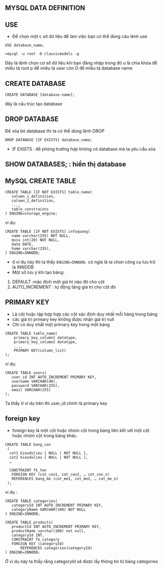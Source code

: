 ## MYSQL DATA DEFINITION
## USE
- Để chọn một c sở dữ liệu để làm việc bạn có thể dùng câu lênh use
```
USE database_name;
```
```
>mysql -u root -D classicmodels -p
```
Đây là lệnh chọn cơ sở dữ liệu khi bạn đăng nhập trong đó u là chìa khóa để miêu tả root p để miêu tả user còn D để miêu tả database name
## CREATE DATABASE
```
CREATE DATABASE [database-name];
```
đây là cấu trúc tạo database 

## DROP DATABASE
Để xóa bỏ database thì ta có thể dùng lệnh DROP
```
DROP DATABASE [IF EXISTS] database_name;
```
- IF EXISTS : đề phòng trường hợp không có database mà ta yêu cầu xóa
## SHOW DATABASES; : hiển thị database 
## MySQL CREATE TABLE
```
CREATE TABLE [IF NOT EXISTS] table_name(
   column_1_definition,
   column_2_definition,
   ...,
   table_constraints
) ENGINE=storage_engine;
```
ví dụ:
```
CREATE TABLE [IF NOT EXISTS] infoquang(
   name varchar(255) NOT NULL,
   mssv int(20) NOT NULL,
   date DATE,
   home varchar(255),
) ENGINE=INNODB;
```
- ở ví dụ này thì ta thấy `ENGINE=INNODB;` có ngĩa là ta chọn công cụ lưu trữ là INNODB 
- Một số lưu ý khi tạo bảng:

1. DEFAULT :mặc định một giá trị nào đó cho cột
2. AUTO_INCREMENT : tự động tăng giá trị cho cột đó
## PRIMARY KEY 
- Là cột hoặc tập hợp hợp các cột xác định duy nhất mỗi hàng trong bảng 
- các giá trị primary key không được nhận giá trị null
- Chỉ có duy nhất một primary key trong một bảng
```
CREATE TABLE table_name(
    primary_key_column1 datatype,
    primary_key_column2 datatype,
    ...,
    PRIMARY KEY(column_list)
);
```
ví dụ:
```
CREATE TABLE users(
   user_id INT AUTO_INCREMENT PRIMARY KEY,
   username VARCHAR(40),
   password VARCHAR(255),
   email VARCHAR(255)
);
```
Ta thấy ở ví dụ trên thì user_id chính là primary key

## foreign key
- foreign key là một cột hoặc nhóm cột trong bảng liên kết với một cột hoặc nhóm cột trong bảng khác.
```
CREATE TABLE bang_con
 (
  cot1 kieudulieu [ NULL | NOT NULL ],
  cot2 kieudulieu [ NULL | NOT NULL ],
  …
 
  CONSTRAINT fk_ten
   FOREIGN KEY (cot_con1, cot_con2, … cot_con_n)
   REFERENCES bang_me (cot_me1, cot_me2, … cot_me_n)
 );
 ```
 ví dụ :
 ```
 CREATE TABLE categories(
    categoryId INT AUTO_INCREMENT PRIMARY KEY,
    categoryName VARCHAR(100) NOT NULL
) ENGINE=INNODB;

CREATE TABLE products(
    productId INT AUTO_INCREMENT PRIMARY KEY,
    productName varchar(100) not null,
    categoryId INT,
    CONSTRAINT fk_category
    FOREIGN KEY (categoryId) 
        REFERENCES categories(categoryId)
) ENGINE=INNODB;
```
Ở ví dụ này ta thấy rằng categoryId sẽ được lấy thông tin từ bảng categories

